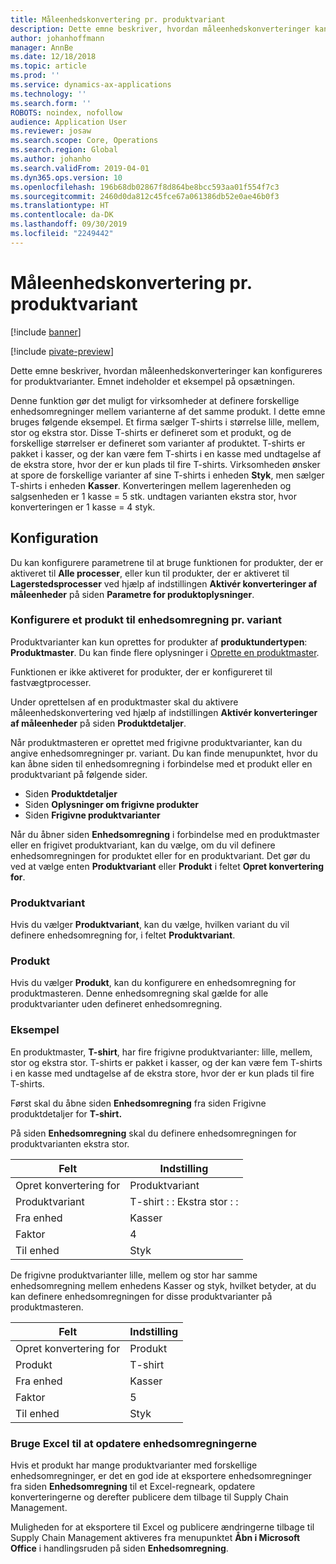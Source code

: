 ```yaml
---
title: Måleenhedskonvertering pr. produktvariant
description: Dette emne beskriver, hvordan måleenhedskonverteringer kan konfigureres for produktvarianter.
author: johanhoffmann
manager: AnnBe
ms.date: 12/18/2018
ms.topic: article
ms.prod: ''
ms.service: dynamics-ax-applications
ms.technology: ''
ms.search.form: ''
ROBOTS: noindex, nofollow
audience: Application User
ms.reviewer: josaw
ms.search.scope: Core, Operations
ms.search.region: Global
ms.author: johanho
ms.search.validFrom: 2019-04-01
ms.dyn365.ops.version: 10
ms.openlocfilehash: 196b68db02867f8d864be8bcc593aa01f554f7c3
ms.sourcegitcommit: 2460d0da812c45fce67a061386db52e0ae46b0f3
ms.translationtype: HT
ms.contentlocale: da-DK
ms.lasthandoff: 09/30/2019
ms.locfileid: "2249442"
---
```

# <a name="unit-of-measure-conversion-per-product-variant"></a>Måleenhedskonvertering pr. produktvariant

[!include [banner](../includes/banner.md)]

[!include [pivate-preview](../includes/pivate-preview-banner.md)]

Dette emne beskriver, hvordan måleenhedskonverteringer kan konfigureres for produktvarianter. Emnet indeholder et eksempel på opsætningen.

Denne funktion gør det muligt for virksomheder at definere forskellige enhedsomregninger mellem varianterne af det samme produkt. I dette emne bruges følgende eksempel. Et firma sælger T-shirts i størrelse lille, mellem, stor og ekstra stor. Disse T-shirts er defineret som et produkt, og de forskellige størrelser er defineret som varianter af produktet. T-shirts er pakket i kasser, og der kan være fem T-shirts i en kasse med undtagelse af de ekstra store, hvor der er kun plads til fire T-shirts. Virksomheden ønsker at spore de forskellige varianter af sine T-shirts i enheden **Styk**, men sælger T-shirts i enheden **Kasser**. Konverteringen mellem lagerenheden og salgsenheden er 1 kasse = 5 stk. undtagen varianten ekstra stor, hvor konverteringen er 1 kasse = 4 styk.

## <a name="setup"></a>Konfiguration

Du kan konfigurere parametrene til at bruge funktionen for produkter, der er aktiveret til **Alle processer**, eller kun til produkter, der er aktiveret til **Lagerstedsprocesser** ved hjælp af indstillingen **Aktivér konverteringer af måleenheder** på siden **Parametre for produktoplysninger**.

### <a name="set-up-a-product-for-unit-conversion-per-variant"></a>Konfigurere et produkt til enhedsomregning pr. variant

Produktvarianter kan kun oprettes for produkter af **produktundertypen**: **Produktmaster**. Du kan finde flere oplysninger i [Oprette en produktmaster](tasks/create-product-master.md).

Funktionen er ikke aktiveret for produkter, der er konfigureret til fastvægtprocesser. 

Under oprettelsen af en produktmaster skal du aktivere måleenhedskonvertering ved hjælp af indstillingen **Aktivér konverteringer af måleenheder** på siden **Produktdetaljer**.

Når produktmasteren er oprettet med frigivne produktvarianter, kan du angive enhedsomregninger pr. variant. Du kan finde menupunktet, hvor du kan åbne siden til enhedsomregning i forbindelse med et produkt eller en produktvariant på følgende sider.

-   Siden **Produktdetaljer**
-   Siden **Oplysninger om frigivne produkter**
-   Siden **Frigivne produktvarianter**

Når du åbner siden **Enhedsomregning** i forbindelse med en produktmaster eller en frigivet produktvariant, kan du vælge, om du vil definere enhedsomregningen for produktet eller for en produktvariant. Det gør du ved at vælge enten **Produktvariant** eller **Produkt** i feltet **Opret konvertering for**.

### <a name="product-variant"></a>Produktvariant

Hvis du vælger **Produktvariant**, kan du vælge, hvilken variant du vil definere enhedsomregning for, i feltet **Produktvariant**.

### <a name="product"></a>Produkt

Hvis du vælger **Produkt**, kan du konfigurere en enhedsomregning for produktmasteren. Denne enhedsomregning skal gælde for alle produktvarianter uden defineret enhedsomregning.

### <a name="example"></a>Eksempel

En produktmaster, **T-shirt**, har fire frigivne produktvarianter: lille, mellem, stor og ekstra stor. T-shirts er pakket i kasser, og der kan være fem T-shirts i en kasse med undtagelse af de ekstra store, hvor der er kun plads til fire T-shirts.

Først skal du åbne siden **Enhedsomregning** fra siden Frigivne produktdetaljer for **T-shirt.**

På siden **Enhedsomregning** skal du definere enhedsomregningen for produktvarianten ekstra stor.

| **Felt**             | **Indstilling**             |
|-----------------------|-------------------------|
| Opret konvertering for | Produktvariant         |
| Produktvariant       | T-shirt : : Ekstra stor : : |
| Fra enhed             | Kasser                   |
| Faktor                | 4                       |
| Til enhed               | Styk                  |

De frigivne produktvarianter lille, mellem og stor har samme enhedsomregning mellem enhedens Kasser og styk, hvilket betyder, at du kan definere enhedsomregningen for disse produktvarianter på produktmasteren.

| **Felt**             | **Indstilling** |
|-----------------------|-------------|
| Opret konvertering for | Produkt     |
| Produkt               | T-shirt     |
| Fra enhed             | Kasser       |
| Faktor                | 5           |
| Til enhed               | Styk      |

### <a name="using-excel-to-update-the-unit-conversions"></a>Bruge Excel til at opdatere enhedsomregningerne

Hvis et produkt har mange produktvarianter med forskellige enhedsomregninger, er det en god ide at eksportere enhedsomregninger fra siden **Enhedsomregning** til et Excel-regneark, opdatere konverteringerne og derefter publicere dem tilbage til Supply Chain Management.

Muligheden for at eksportere til Excel og publicere ændringerne tilbage til Supply Chain Management aktiveres fra menupunktet **Åbn i Microsoft Office** i handlingsruden på siden **Enhedsomregning**.
